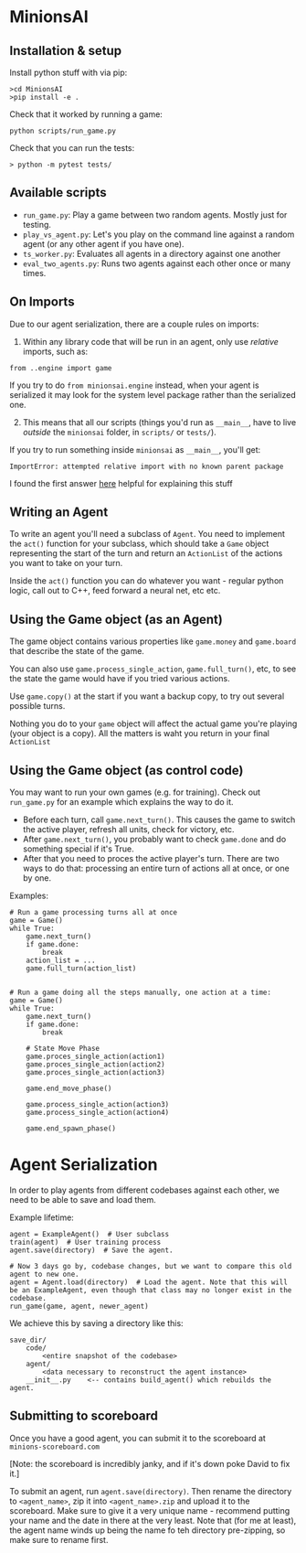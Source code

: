 # MinionsAI

## Installation & setup
Install python stuff with via pip:
```
>cd MinionsAI
>pip install -e .
```

Check that it worked by running a game:
```
python scripts/run_game.py
```

Check that you can run the tests:
```
> python -m pytest tests/
```

## Available scripts
* `run_game.py`: Play a game between two random agents. Mostly just for testing.
* `play_vs_agent.py`: Let's you play on the command line against a random agent (or any other agent if you have one).
* `ts_worker.py`: Evaluates all agents in a directory against one another
* `eval_two_agents.py`: Runs two agents against each other once or many times.

## On Imports
Due to our agent serialization, there are a couple rules on imports:

1. Within any library code that will be run in an agent, only use *relative* imports, such as:
```
from ..engine import game
```
If you try to do `from minionsai.engine` instead, when your agent is serialized it may look for the system level package rather than the serialized one.

2. This means that all our scripts (things you'd run as `__main__`, have to live *outside* the `minionsai` folder, in `scripts/` or `tests/`). 

If you try to run something inside `minionsai` as `__main__`, you'll get:
```
ImportError: attempted relative import with no known parent package
```

I found the first answer [here](https://stackoverflow.com/questions/14132789/relative-imports-for-the-billionth-time) helpful for explaining this stuff

## Writing an Agent
To write an agent you'll need a subclass of `Agent`.
You need to implement the `act()` function for your subclass,
which should take a `Game` object representing the start of the turn and return an `ActionList` of the actions you want to take on your turn.

Inside the `act()` function you can do whatever you want - regular python logic, call out to C++, feed forward a neural net, etc etc.

## Using the Game object (as an Agent)
The game object contains various properties like `game.money` and `game.board` that describe the state of the game. 

You can also use `game.process_single_action`, `game.full_turn()`, etc, to see the state the game would have if you tried various actions.

Use `game.copy()` at the start if you want a backup copy, to try out several possible turns.

Nothing you do to your `game` object will affect the actual game you're playing (your object is a copy). All the matters is waht you return in your final `ActionList`

## Using the Game object (as control code)
You may want to run your own games (e.g. for training).
Check out `run_game.py` for an example which explains the way to do it.

* Before each turn, call `game.next_turn()`. This causes the game to switch the active player, refresh all units, check for victory, etc.
* After `game.next_turn()`, you probably want to check `game.done` and do something special if it's True.
* After that you need to proces the active player's turn. There are two ways to do that: processing an entire turn of actions all at once, or one by one.

Examples:
```
# Run a game processing turns all at once
game = Game()
while True:
    game.next_turn()
    if game.done:
        break
    action_list = ...
    game.full_turn(action_list)


# Run a game doing all the steps manually, one action at a time:
game = Game()
while True:
    game.next_turn()
    if game.done:
        break
    
    # State Move Phase
    game.proces_single_action(action1)
    game.proces_single_action(action2)
    game.proces_single_action(action3)

    game.end_move_phase()

    game.process_single_action(action3)
    game.process_single_action(action4)

    game.end_spawn_phase()
```


# Agent Serialization
In order to play agents from different codebases against each other, we need to be able to save and load them.

Example lifetime:

```
agent = ExampleAgent()  # User subclass
train(agent)  # User training process
agent.save(directory)  # Save the agent.

# Now 3 days go by, codebase changes, but we want to compare this old agent to new one.
agent = Agent.load(directory)  # Load the agent. Note that this will be an ExampleAgent, even though that class may no longer exist in the codebase.
run_game(game, agent, newer_agent)
```

We achieve this by saving a directory like this:

```
save_dir/
    code/
        <entire snapshot of the codebase>
    agent/
        <data necessary to reconstruct the agent instance>
    __init__.py    <-- contains build_agent() which rebuilds the agent.
```

## Submitting to scoreboard
Once you have a good agent, you can submit it to the scoreboard at `minions-scoreboard.com`

[Note: the scoreboard is incredibly janky, and if it's down poke David to fix it.]

To submit an agent, run `agent.save(directory)`. Then rename the directory to `<agent_name>`, zip it into `<agent_name>.zip` and upload it to the scoreboard. 
Make sure to give it a very unique name - recommend putting your name and the date in there at the very least.
Note that (for me at least), the agent name winds up being the name fo teh directory pre-zipping, so make sure to rename first.